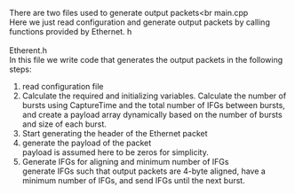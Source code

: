 There are two files used to generate output packets<br
main.cpp<br />
Here we just read configuration and generate output packets by calling functions provided by Ethernet. h<br />
<br />
Etherent.h<br />
In this file we write code that generates the output packets in the following steps: <br />
1. read configuration file <br />
2. Calculate the required and initializing variables.
Calculate the number of bursts using CaptureTime and the total number of IFGs between bursts, and create a payload array dynamically based on the number of bursts and size of each burst. <br />
3. Start generating the header of the Ethernet packet<br />
4. generate the payload of the packet<br />
payload is assumed here to be zeros for simplicity.<br />
5. Generate IFGs for aligning and minimum number of IFGs<br />
generate IFGs such that output packets are 4-byte aligned, have a minimum number of IFGs, and send IFGs until the next burst.
